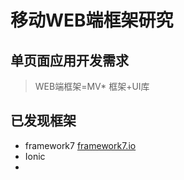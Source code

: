 # 移动WEB端框架研究






## 单页面应用开发需求





> WEB端框架=MV* 框架+UI库







## 已发现框架
- framework7 [framework7.io](http://framework7.io)
- Ionic
- 